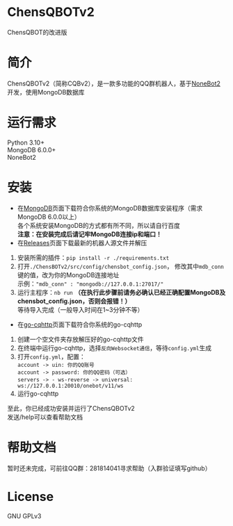 # ChensQBOTv2
ChensQBOT的改进版

# 简介
ChensQBOTv2（简称CQBv2），是一款多功能的QQ群机器人，基于[NoneBot2](https://github.com/nonebot/nonebot2)开发，使用MongoDB数据库

# 运行需求
Python 3.10+  
MongoDB 6.0.0+  
NoneBot2

# 安装
- 在[MongoDB](https://www.mongodb.com/try/download/community-kubernetes-operator)页面下载符合你系统的MongoDB数据库安装程序（需求MongoDB 6.0.0以上）  
各个系统安装MongoDB的方式都有所不同，所以请自行百度  
**注意：在安装完成后请记牢MongoDB连接ip和端口！**  
- 在[Releases](https://github.com/cnchens/ChensQBOTv2/releases)页面下载最新的机器人源文件并解压  
1. 安装所需的插件：`pip install -r ./requirements.txt`  
2. 打开`./ChensBOTv2/src/config/chensbot_config.json`， 修改其中`mdb_conn`键的值，改为你的MongoDB连接地址  
示例：`"mdb_conn" : "mongodb://127.0.0.1:27017/"`  
3. 运行主程序：`nb run`  **（在执行此步骤前请务必确认已经正确配置MongoDB及chensbot_config.json，否则会报错！）**  
等待导入完成（一般导入时间在1~3分钟不等）  
- 在[go-cqhttp](https://github.com/Mrs4s/go-cqhttp/releases)页面下载符合你系统的go-cqhttp
1. 创建一个空文件夹存放解压好的go-cqhttp文件  
2. 在终端中运行go-cqhttp，选择`反向Websocket通信`，等待`config.yml`生成  
3. 打开`config.yml`，配置：  
`account -> uin: 你的QQ账号`  
`account -> password: 你的QQ密码（可选）`  
`servers -> - ws-reverse -> universal: ws://127.0.0.1:20010/onebot/v11/ws`  
4. 运行go-cqhttp

至此，你已经成功安装并运行了ChensQBOTv2  
发送/help可以查看帮助文档

# 帮助文档
暂时还未完成，可前往QQ群：281814041寻求帮助（入群验证填写github）

# License
GNU GPLv3